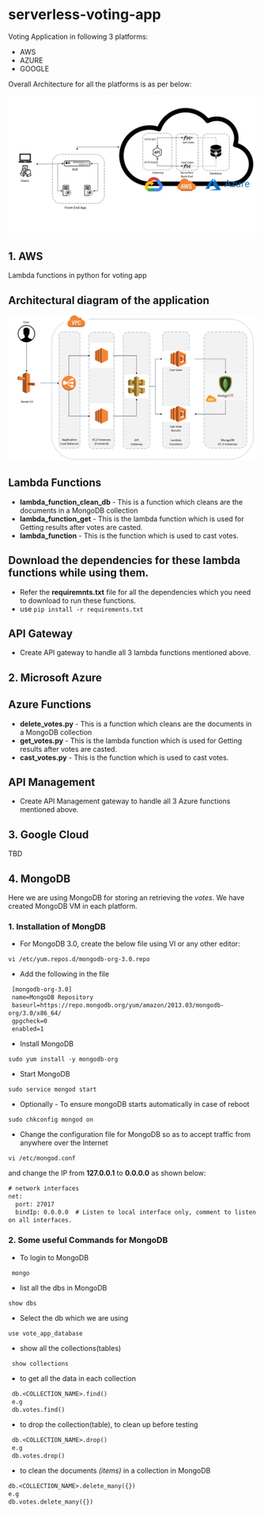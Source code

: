 # serverless-voting-app
Voting Application in following 3 platforms:

- AWS
- AZURE
- GOOGLE

Overall Architecture for all the platforms is as per below:

![Alt text](images/All_Platforms.jpeg?raw=true "Title")


## 1. AWS 
Lambda functions in python for voting app

## Architectural diagram of the application
![Alt text](images/Capture.PNG?raw=true "Title")

## Lambda Functions
- **lambda_function_clean_db** - This is a function which cleans are the documents in a MongoDB collection
- **lambda_function_get** - This is the lambda function which is used for Getting results after votes are casted.
- **lambda_function** - This is the function which is used to cast votes. 

## Download the dependencies for these lambda functions while using them.
- Refer the **requiremnts.txt** file for all the dependencies which you need to download to run these functions.
- use `pip install -r requirements.txt`

## API Gateway 
- Create API gateway to handle all 3 lambda functions mentioned above.

## 2. Microsoft Azure

## Azure Functions

- **delete_votes.py** - This is a function which cleans are the documents in a MongoDB collection
- **get_votes.py** - This is the lambda function which is used for Getting results after votes are casted.
- **cast_votes.py** - This is the function which is used to cast votes. 

## API Management 
- Create API Management gateway to handle all 3 Azure functions mentioned above.

## 3. Google Cloud

TBD

## 4. MongoDB

Here we are using MongoDB for storing an retrieving the *votes*. We have created MongoDB VM in each platform.

### 1. Installation of MongDB
- For MongoDB 3.0, create the below file using VI or any other editor:
```
vi /etc/yum.repos.d/mongodb-org-3.0.repo
```
- Add the following in the file
 ```
  [mongodb-org-3.0]
  name=MongoDB Repository
  baseurl=https://repo.mongodb.org/yum/amazon/2013.03/mongodb-org/3.0/x86_64/
  gpgcheck=0
  enabled=1
```
- Install MongoDB
```
sudo yum install -y mongodb-org
```
- Start MongoDB
```
sudo service mongod start
```
- Optionally - To ensure mongoDB starts automatically in case of reboot
```
sudo chkconfig mongod on
```

- Change the configuration file for MongoDB so as to accept traffic from anywhere over the Internet
```
vi /etc/mongod.conf
```
and change the IP from **127.0.0.1** to **0.0.0.0** as shown below:
```
# network interfaces
net:
  port: 27017
  bindIp: 0.0.0.0  # Listen to local interface only, comment to listen on all interfaces.

```

### 2. Some useful Commands for MongoDB
- To login to MongoDB
```
 mongo 
```
- list all the dbs in MongoDB
``` 
show dbs 
```
- Select the db which we are using
``` 
use vote_app_database
 ```

- show all the collections(tables)
```
 show collections
 ```
- to get all the data in each collection
```
 db.<COLLECTION_NAME>.find()
 e.g
 db.votes.find()
 ```

- to drop the collection(table), to clean up before testing
```
 db.<COLLECTION_NAME>.drop()
 e.g
 db.votes.drop()
 ```

 - to clean the documents *(items)* in a collection in MongoDB
 ```
db.<COLLECTION_NAME>.delete_many({})
e.g
db.votes.delete_many({})
 ```
